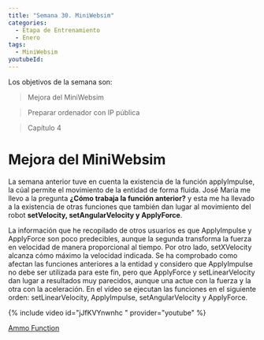 ```yaml
---
title: "Semana 30. MiniWebsim"
categories:
  - Etapa de Entrenamiento
  - Enero
tags:
  - MiniWebsim
youtubeId: 
---
```


Los objetivos de la semana son:

> Mejora del MiniWebsim


> Preparar ordenador con IP pública


> Capítulo 4

# Mejora del MiniWebsim

La semana anterior tuve en cuenta la existencia de la función applyImpulse, la cúal permite el movimiento de la entidad de forma fluida. José María me llevo a la pregunta **¿Cómo trabaja la función anterior?** y esta me ha llevado a la existencia de otras funciones que también dan lugar al movimiento del robot **setVelocity, setAngularVelocity y ApplyForce**.

La información que he recopilado de otros usuarios es que ApplyImpulse y ApplyForce son poco predecibles, aunque la segunda transforma la fuerza en velocidad de manera proporcional al tiempo. Por otro lado, setXVelocity alcanza cómo máximo la velocidad indicada. Se ha comprobado como afectan las funciones anteriores a la entidad y considero que ApplyImpulse no debe ser utilizada para este fin, pero que ApplyForce y setLinearVelocity dan lugar a resultados muy parecidos, aunque una actue con la fuerza y la otra con la aceleración. En el vídeo se ejecutan las funciones en el siguiente orden: setLinearVelocity, ApplyImpulse, setAngularVelocity y ApplyForce.

{% include video id="jJfKVYnwnhc " provider="youtube" %}
 
 [Ammo Function](https://github.com/stardazed/sd-ammo/blob/master/ammo.d.ts)
